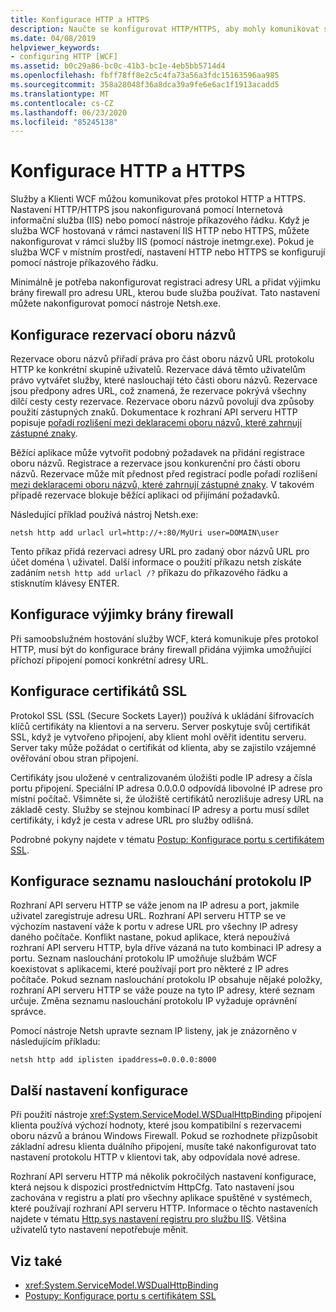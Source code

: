 ```yaml
---
title: Konfigurace HTTP a HTTPS
description: Naučte se konfigurovat HTTP/HTTPS, aby mohly komunikovat služby a klienty WCF. Nakonfigurujte registraci adresy URL a výjimku brány firewall pomocí Netsh.exe.
ms.date: 04/08/2019
helpviewer_keywords:
- configuring HTTP [WCF]
ms.assetid: b0c29a86-bc0c-41b3-bc1e-4eb5bb5714d4
ms.openlocfilehash: fbff78ff8e2c5c4fa73a56a3fdc15163596aa985
ms.sourcegitcommit: 358a28048f36a8dca39a9fe6e6ac1f1913acadd5
ms.translationtype: MT
ms.contentlocale: cs-CZ
ms.lasthandoff: 06/23/2020
ms.locfileid: "85245138"
---
```

# <a name="configuring-http-and-https"></a>Konfigurace HTTP a HTTPS

Služby a Klienti WCF můžou komunikovat přes protokol HTTP a HTTPS. Nastavení HTTP/HTTPS jsou nakonfigurovaná pomocí Internetová informační služba (IIS) nebo pomocí nástroje příkazového řádku. Když je služba WCF hostovaná v rámci nastavení IIS HTTP nebo HTTPS, můžete nakonfigurovat v rámci služby IIS (pomocí nástroje inetmgr.exe). Pokud je služba WCF v místním prostředí, nastavení HTTP nebo HTTPS se konfigurují pomocí nástroje příkazového řádku.

Minimálně je potřeba nakonfigurovat registraci adresy URL a přidat výjimku brány firewall pro adresu URL, kterou bude služba používat. Tato nastavení můžete nakonfigurovat pomocí nástroje Netsh.exe.

## <a name="configuring-namespace-reservations"></a>Konfigurace rezervací oboru názvů

Rezervace oboru názvů přiřadí práva pro část oboru názvů URL protokolu HTTP ke konkrétní skupině uživatelů. Rezervace dává těmto uživatelům právo vytvářet služby, které naslouchají této části oboru názvů. Rezervace jsou předpony adres URL, což znamená, že rezervace pokrývá všechny dílčí cesty cesty rezervace. Rezervace oboru názvů povolují dva způsoby použití zástupných znaků. Dokumentace k rozhraní API serveru HTTP popisuje [pořadí rozlišení mezi deklaracemi oboru názvů, které zahrnují zástupné znaky](/windows/desktop/Http/routing-incoming-requests).

Běžící aplikace může vytvořit podobný požadavek na přidání registrace oboru názvů. Registrace a rezervace jsou konkurenční pro části oboru názvů. Rezervace může mít přednost před registrací podle pořadí rozlišení [mezi deklaracemi oboru názvů, které zahrnují zástupné znaky](/windows/desktop/Http/routing-incoming-requests). V takovém případě rezervace blokuje běžící aplikaci od přijímání požadavků.

Následující příklad používá nástroj Netsh.exe:

```console
netsh http add urlacl url=http://+:80/MyUri user=DOMAIN\user
```

Tento příkaz přidá rezervaci adresy URL pro zadaný obor názvů URL pro účet doména \ uživatel. Další informace o použití příkazu netsh získáte zadáním `netsh http add urlacl /?` příkazu do příkazového řádku a stisknutím klávesy ENTER.

## <a name="configuring-a-firewall-exception"></a>Konfigurace výjimky brány firewall

Při samoobslužném hostování služby WCF, která komunikuje přes protokol HTTP, musí být do konfigurace brány firewall přidána výjimka umožňující příchozí připojení pomocí konkrétní adresy URL.

## <a name="configuring-ssl-certificates"></a>Konfigurace certifikátů SSL

Protokol SSL (SSL (Secure Sockets Layer)) používá k ukládání šifrovacích klíčů certifikáty na klientovi a na serveru. Server poskytuje svůj certifikát SSL, když je vytvořeno připojení, aby klient mohl ověřit identitu serveru. Server taky může požádat o certifikát od klienta, aby se zajistilo vzájemné ověřování obou stran připojení.

Certifikáty jsou uložené v centralizovaném úložišti podle IP adresy a čísla portu připojení. Speciální IP adresa 0.0.0.0 odpovídá libovolné IP adrese pro místní počítač. Všimněte si, že úložiště certifikátů nerozlišuje adresy URL na základě cesty. Služby se stejnou kombinací IP adresy a portu musí sdílet certifikáty, i když je cesta v adrese URL pro služby odlišná.

Podrobné pokyny najdete v tématu [Postup: Konfigurace portu s certifikátem SSL](how-to-configure-a-port-with-an-ssl-certificate.md).

## <a name="configuring-the-ip-listen-list"></a>Konfigurace seznamu naslouchání protokolu IP

Rozhraní API serveru HTTP se váže jenom na IP adresu a port, jakmile uživatel zaregistruje adresu URL. Rozhraní API serveru HTTP se ve výchozím nastavení váže k portu v adrese URL pro všechny IP adresy daného počítače. Konflikt nastane, pokud aplikace, která nepoužívá rozhraní API serveru HTTP, byla dříve vázaná na tuto kombinaci IP adresy a portu. Seznam naslouchání protokolu IP umožňuje službám WCF koexistovat s aplikacemi, které používají port pro některé z IP adres počítače. Pokud seznam naslouchání protokolu IP obsahuje nějaké položky, rozhraní API serveru HTTP se váže pouze na tyto IP adresy, které seznam určuje. Změna seznamu naslouchání protokolu IP vyžaduje oprávnění správce.

Pomocí nástroje Netsh upravte seznam IP listeny, jak je znázorněno v následujícím příkladu:

```console
netsh http add iplisten ipaddress=0.0.0.0:8000
```

## <a name="other-configuration-settings"></a>Další nastavení konfigurace

Při použití nástroje <xref:System.ServiceModel.WSDualHttpBinding> připojení klienta používá výchozí hodnoty, které jsou kompatibilní s rezervacemi oboru názvů a bránou Windows Firewall. Pokud se rozhodnete přizpůsobit základní adresu klienta duálního připojení, musíte také nakonfigurovat tato nastavení protokolu HTTP v klientovi tak, aby odpovídala nové adrese.

Rozhraní API serveru HTTP má několik pokročilých nastavení konfigurace, která nejsou k dispozici prostřednictvím HttpCfg. Tato nastavení jsou zachována v registru a platí pro všechny aplikace spuštěné v systémech, které používají rozhraní API serveru HTTP. Informace o těchto nastaveních najdete v tématu [Http.sys nastavení registru pro službu IIS](https://support.microsoft.com/help/820129/http-sys-registry-settings-for-windows). Většina uživatelů tyto nastavení nepotřebuje měnit.

## <a name="see-also"></a>Viz také

- <xref:System.ServiceModel.WSDualHttpBinding>
- [Postupy: Konfigurace portu s certifikátem SSL](how-to-configure-a-port-with-an-ssl-certificate.md)
